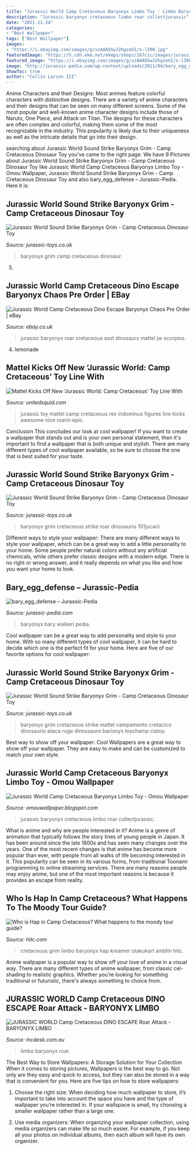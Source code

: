 ```yaml
---
title: "Jurassic World Camp Cretaceous Baryonyx Limbo Toy : Limbo Baryonyx Roar"
description: "Jurassic baryonyx cretaceous limbo roar collectjurassic"
date: "2021-11-24"
categories:
- "Best Wallpaper"
tags: ["Best Wallpaper"]
images:
- "https://i.ebayimg.com/images/g/vzAAAOSwJ2hgzeU1/s-l300.jpg"
featuredImage: "https://5.cdn.ekm.net/ekmps/shops/167c1c/images/jurassic-world-sound-strike-baryonyx-grim-camp-cretaceous-dinosaur-toy-[4]-4991-1-p.jpg?w=650&amp;h=548&amp;v=1B156ED0-2AD2-4333-8C13-76651BDB49CF"
featured_image: "https://i.ebayimg.com/images/g/vzAAAOSwJ2hgzeU1/s-l300.jpg"
image: "http://jurassic-pedia.com/wp-content/uploads/2011/04/bary_egg_defense.png"
ShowToc: true
author: "Collin Larson III"
---
```



Anime Characters and their Designs: Most animes feature colorful characters with distinctive designs.
There are a variety of anime characters and their designs that can be seen on many different screens. Some of the most popular and well-known anime character designs include those of Naruto, One Piece, and Attack on Titan. The designs for these characters are often complex and colorful, making them some of the most recognizable in the industry. This popularity is likely due to their uniqueness as well as the intricate details that go into their design.

	

		
searching about Jurassic World Sound Strike Baryonyx Grim - Camp Cretaceous Dinosaur Toy you've came to the right page. We have 9 Pictures about Jurassic World Sound Strike Baryonyx Grim - Camp Cretaceous Dinosaur Toy like Jurassic World Camp Cretaceous Baryonyx Limbo Toy - Omou Wallpaper, Jurassic World Sound Strike Baryonyx Grim - Camp Cretaceous Dinosaur Toy and also bary_egg_defense – Jurassic-Pedia. Here it is:
		
    
## Jurassic World Sound Strike Baryonyx Grim - Camp Cretaceous Dinosaur Toy

<img loading=lazy src="https://5.cdn.ekm.net/ekmps/shops/167c1c/images/jurassic-world-sound-strike-baryonyx-grim-camp-cretaceous-dinosaur-toy-4991-1-p.jpg?w=1000&amp;h=1000&amp;v=F5E36912-0FEB-40FC-90DA-9B422FB61E72" onerror="this.onerror=null;this.src='https://tse3.mm.bing.net/th?id=OIP.yshhYpDo_I1BC_7r80W55QHaHa&amp;pid=15.1';" alt="Jurassic World Sound Strike Baryonyx Grim - Camp Cretaceous Dinosaur Toy">

_Source: jurassic-toys.co.uk_

>baryonyx grim camp cretaceous dinosaur. 

	

5.

    
## Jurassic World Camp Cretaceous Dino Escape Baryonyx Chaos Pre Order | EBay

<img loading=lazy src="https://i.ebayimg.com/images/g/vzAAAOSwJ2hgzeU1/s-l300.jpg" onerror="this.onerror=null;this.src='https://tse4.mm.bing.net/th?id=OIP.Zppclt40LN7see0-Zg6U5QAAAA&amp;pid=15.1';" alt="Jurassic World Camp Cretaceous Dino Escape Baryonyx Chaos Pre Order | eBay">

_Source: ebay.co.uk_

>jurassic baryonyx roar cretaceous asst dinosaurs mattel jw scorpios. 

	

4. lemonade 

    
## Mattel Kicks Off New ‘Jurassic World: Camp Cretaceous’ Toy Line With

<img loading=lazy src="https://i1.wp.com/unitedsquid.com/wp-content/uploads/2020/07/NY-Toy-Fair-2020-Jurassic-World.png?resize=1024%2C579&amp;ssl=1" onerror="this.onerror=null;this.src='https://tse2.mm.bing.net/th?id=OIP.Ky87afdWIr9GHa5s4h9MiQHaEM&amp;pid=15.1';" alt="Mattel Kicks Off New ‘Jurassic World: Camp Cretaceous’ Toy Line With">

_Source: unitedsquid.com_

>jurassic toy mattel camp cretaceous rex indominus figures line kicks awesome nice roarin epic. 

	

Conclusion
This concludes our look at cool wallpaper! If you want to create a wallpaper that stands out and is your own personal statement, then it's important to find a wallpaper that is both unique and stylish. There are many different types of cool wallpaper available, so be sure to choose the one that is best suited for your taste.

    
## Jurassic World Sound Strike Baryonyx Grim - Camp Cretaceous Dinosaur Toy

<img loading=lazy src="https://5.cdn.ekm.net/ekmps/shops/167c1c/images/jurassic-world-sound-strike-baryonyx-grim-camp-cretaceous-dinosaur-toy-[3]-4991-1-p.jpg?w=600&amp;h=302&amp;v=DBD29BEA-029F-4B62-B765-274D069DD226" onerror="this.onerror=null;this.src='https://tse2.mm.bing.net/th?id=OIP.1tup0ZWz7GgAcej32LYsUgHaDu&amp;pid=15.1';" alt="Jurassic World Sound Strike Baryonyx Grim - Camp Cretaceous Dinosaur Toy">

_Source: jurassic-toys.co.uk_

>baryonyx grim cretaceous strike roar dinosaurio 101jucarii. 

	

Different ways to style your wallpaper:
There are many different ways to style your wallpaper, which can be a great way to add a little personality to your home. Some people prefer natural colors without any artificial chemicals, while others prefer classic designs with a modern edge. There is no right or wrong answer, and it really depends on what you like and how you want your home to look.

    
## Bary_egg_defense – Jurassic-Pedia

<img loading=lazy src="http://jurassic-pedia.com/wp-content/uploads/2011/04/bary_egg_defense.png" onerror="this.onerror=null;this.src='https://tse1.mm.bing.net/th?id=OIP.nuBaqK4MaTOf11ty6_Pv_QHaEK&amp;pid=15.1';" alt="bary_egg_defense – Jurassic-Pedia">

_Source: jurassic-pedia.com_

>baryonyx bary walkeri pedia. 

	

Cool wallpaper can be a great way to add personality and style to your home. With so many different types of cool wallpaper, it can be hard to decide which one is the perfect fit for your home. Here are five of our favorite options for cool wallpaper: 

    
## Jurassic World Sound Strike Baryonyx Grim - Camp Cretaceous Dinosaur Toy

<img loading=lazy src="https://5.cdn.ekm.net/ekmps/shops/167c1c/images/jurassic-world-sound-strike-baryonyx-grim-camp-cretaceous-dinosaur-toy-[4]-4991-1-p.jpg?w=650&amp;h=548&amp;v=1B156ED0-2AD2-4333-8C13-76651BDB49CF" onerror="this.onerror=null;this.src='https://tse1.mm.bing.net/th?id=OIP.S0QAHjuEQi8uGkH-6aUknwHaGP&amp;pid=15.1';" alt="Jurassic World Sound Strike Baryonyx Grim - Camp Cretaceous Dinosaur Toy">

_Source: jurassic-toys.co.uk_

>baryonyx grim cretaceous strike mattel campamento cretacico dinosaurio ataca ruge dinossauro barionyx toychamp ciatoy. 

	

Best way to show off your wallpaper:
Cool Wallpapers are a great way to show off your wallpaper. They are easy to make and can be customized to match your own style.

    
## Jurassic World Camp Cretaceous Baryonyx Limbo Toy - Omou Wallpaper

<img loading=lazy src="https://www.collectjurassic.com/wp-content/uploads/2021/01/MattelJurassicWorldDinoEscapeRoarAttackBaryonyxChaos.jpg" onerror="this.onerror=null;this.src='https://tse4.mm.bing.net/th?id=OIP.N7Gwbi2GQnqksNYtnXlZ3AHaE8&amp;pid=15.1';" alt="Jurassic World Camp Cretaceous Baryonyx Limbo Toy - Omou Wallpaper">

_Source: omouwallpaper.blogspot.com_

>jurassic baryonyx cretaceous limbo roar collectjurassic. 

	

What is anime and why are people interested in it?
Anime is a genre of animation that typically follows the story lines of young people in Japan. It has been around since the late 1800s and has seen many changes over the years. One of the most recent changes is that anime has become more popular than ever, with people from all walks of life becoming interested in it. This popularity can be seen in its various forms, from traditional Toonami programming to online streaming services. There are many reasons people may enjoy anime, but one of the most important reasons is because it provides an escape from reality.

    
## Who Is Hap In Camp Cretaceous? What Happens To The Moody Tour Guide?

<img loading=lazy src="https://www.hitc.com/static/uploads/2021/01/Jurassic-World-Camp-Cretaceous-Baryonyx-med.jpg" onerror="this.onerror=null;this.src='https://tse4.mm.bing.net/th?id=OIP.CDrKWYxL4LbAxGyewUj23QHaEK&amp;pid=15.1';" alt="Who is Hap in Camp Cretaceous? What happens to the moody tour guide?">

_Source: hitc.com_

>cretaceous grim limbo baryonyx hap kreamer otakukart amblin hitc. 

	

Anime wallpaper is a popular way to show off your love of anime in a visual way. There are many different types of anime wallpaper, from classic cel-shading to realistic graphics. Whether you're looking for something traditional or futuristic, there's always something to choice from.

    
## JURASSIC WORLD Camp Cretaceous DINO ESCAPE Roar Attack - BARYONYX LIMBO

<img loading=lazy src="http://incdesk.com.au/5189-large_default/jurassic-world-camp-cretaceous-dino-escape-roar-attack-baryonyx-limbo-sounds.jpg" onerror="this.onerror=null;this.src='https://tse3.mm.bing.net/th?id=OIP.HUaO8L9CbTgQ2mrm_UKs0wHaHa&amp;pid=15.1';" alt="JURASSIC WORLD Camp Cretaceous DINO ESCAPE Roar Attack - BARYONYX LIMBO">

_Source: incdesk.com.au_

>limbo baryonyx roar. 

	

The Best Way to Store Wallpapers: A Storage Solution for Your Collection
When it comes to storing pictures, Wallpapers is the best way to go. Not only are they easy and quick to access, but they can also be stored in a way that is convenient for you. Here are five tips on how to store wallpapers:
1) Choose the right size: When deciding how much wallpaper to store, it’s important to take into account the space you have and the type of wallpaper you’re interested in. If your wallspace is small, try choosing a smaller wallpaper rather than a large one.

2) Use media organizers: When organizing your wallpaper collection, using media organizers can make life so much easier. For example, if you keep all your photos on individual albums, then each album will have its own organizer.

